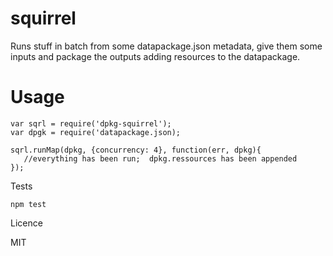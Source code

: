 squirrel
========

Runs stuff in batch from some datapackage.json metadata, give them some inputs and package the outputs adding resources to the datapackage.

Usage
=====

    var sqrl = require('dpkg-squirrel');
    var dpgk = require('datapackage.json);

    sqrl.runMap(dpkg, {concurrency: 4}, function(err, dpkg){
       //everything has been run;  dpkg.ressources has been appended
    });


Tests

    npm test


Licence

MIT
